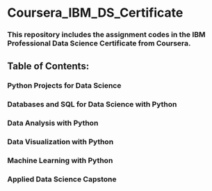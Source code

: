 # Coursera_IBM_DS_Certificate
### This repository includes the assignment codes in the IBM Professional Data Science Certificate from Coursera.
## Table of Contents:
### Python Projects for Data Science
### Databases and SQL for Data Science with Python
### Data Analysis with Python
### Data Visualization with Python
### Machine Learning with Python
### Applied Data Science Capstone
